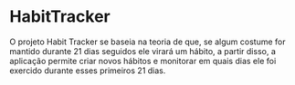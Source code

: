 # HabitTracker

O projeto Habit Tracker se baseia na teoria de que, se algum costume for mantido durante 21 dias seguidos ele virará um hábito, a partir disso, a aplicação permite criar novos hábitos e monitorar em quais dias ele foi exercido durante esses primeiros 21 dias.
